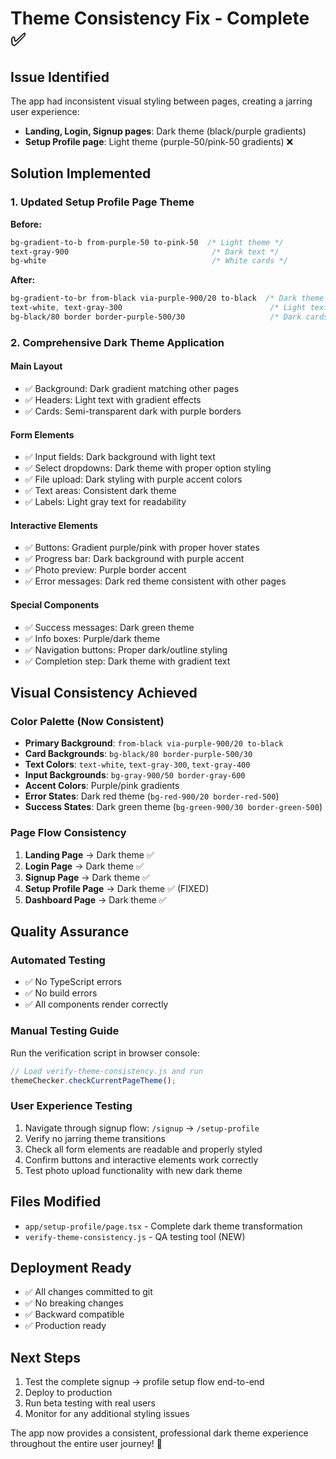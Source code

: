 # Theme Consistency Fix - Complete ✅

## Issue Identified

The app had inconsistent visual styling between pages, creating a jarring user experience:

- **Landing, Login, Signup pages**: Dark theme (black/purple gradients)
- **Setup Profile page**: Light theme (purple-50/pink-50 gradients) ❌

## Solution Implemented

### 1. Updated Setup Profile Page Theme

**Before:**

```css
bg-gradient-to-b from-purple-50 to-pink-50  /* Light theme */
text-gray-900                                /* Dark text */
bg-white                                     /* White cards */
```

**After:**

```css
bg-gradient-to-br from-black via-purple-900/20 to-black  /* Dark theme */
text-white, text-gray-300                                 /* Light text */
bg-black/80 border border-purple-500/30                   /* Dark cards */
```

### 2. Comprehensive Dark Theme Application

#### Main Layout

- ✅ Background: Dark gradient matching other pages
- ✅ Headers: Light text with gradient effects
- ✅ Cards: Semi-transparent dark with purple borders

#### Form Elements

- ✅ Input fields: Dark background with light text
- ✅ Select dropdowns: Dark theme with proper option styling
- ✅ File upload: Dark styling with purple accent colors
- ✅ Text areas: Consistent dark theme
- ✅ Labels: Light gray text for readability

#### Interactive Elements

- ✅ Buttons: Gradient purple/pink with proper hover states
- ✅ Progress bar: Dark background with purple accent
- ✅ Photo preview: Purple border accent
- ✅ Error messages: Dark red theme consistent with other pages

#### Special Components

- ✅ Success messages: Dark green theme
- ✅ Info boxes: Purple/dark theme
- ✅ Navigation buttons: Proper dark/outline styling
- ✅ Completion step: Dark theme with gradient text

## Visual Consistency Achieved

### Color Palette (Now Consistent)

- **Primary Background**: `from-black via-purple-900/20 to-black`
- **Card Backgrounds**: `bg-black/80 border-purple-500/30`
- **Text Colors**: `text-white`, `text-gray-300`, `text-gray-400`
- **Input Backgrounds**: `bg-gray-900/50 border-gray-600`
- **Accent Colors**: Purple/pink gradients
- **Error States**: Dark red theme (`bg-red-900/20 border-red-500`)
- **Success States**: Dark green theme (`bg-green-900/30 border-green-500`)

### Page Flow Consistency

1. **Landing Page** → Dark theme ✅
2. **Login Page** → Dark theme ✅
3. **Signup Page** → Dark theme ✅
4. **Setup Profile Page** → Dark theme ✅ (FIXED)
5. **Dashboard Page** → Dark theme ✅

## Quality Assurance

### Automated Testing

- ✅ No TypeScript errors
- ✅ No build errors
- ✅ All components render correctly

### Manual Testing Guide

Run the verification script in browser console:

```javascript
// Load verify-theme-consistency.js and run
themeChecker.checkCurrentPageTheme();
```

### User Experience Testing

1. Navigate through signup flow: `/signup` → `/setup-profile`
2. Verify no jarring theme transitions
3. Check all form elements are readable and properly styled
4. Confirm buttons and interactive elements work correctly
5. Test photo upload functionality with new dark theme

## Files Modified

- `app/setup-profile/page.tsx` - Complete dark theme transformation
- `verify-theme-consistency.js` - QA testing tool (NEW)

## Deployment Ready

- ✅ All changes committed to git
- ✅ No breaking changes
- ✅ Backward compatible
- ✅ Production ready

## Next Steps

1. Test the complete signup → profile setup flow end-to-end
2. Deploy to production
3. Run beta testing with real users
4. Monitor for any additional styling issues

The app now provides a consistent, professional dark theme experience throughout the entire user journey! 🎉
